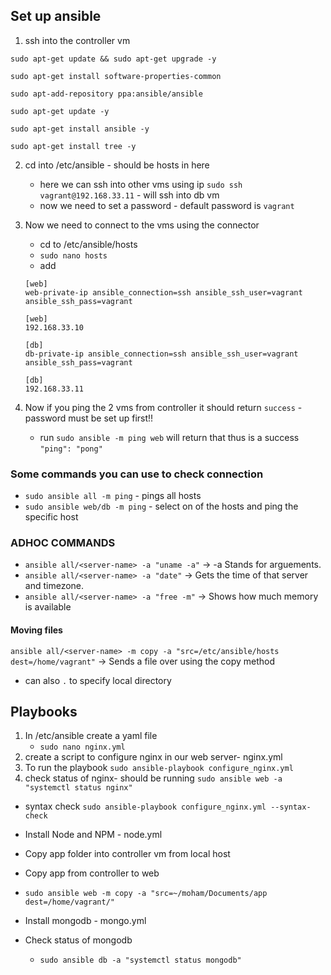 ## Set up ansible
1. ssh into the controller vm
```
sudo apt-get update && sudo apt-get upgrade -y 

sudo apt-get install software-properties-common

sudo apt-add-repository ppa:ansible/ansible

sudo apt-get update -y

sudo apt-get install ansible -y

sudo apt-get install tree -y
```
2. cd into /etc/ansible - should be hosts in here
    - here we can ssh into other vms using ip
`sudo ssh vagrant@192.168.33.11` - will ssh into db vm
    - now we need to set a password - default password is `vagrant`

3. Now we need to connect to the vms using the connector
    - cd to /etc/ansible/hosts
    - `sudo nano hosts`
    - add
    ```
    [web]
    web-private-ip ansible_connection=ssh ansible_ssh_user=vagrant ansible_ssh_pass=vagrant

    [web]
    192.168.33.10
    ```
    ```
    [db]
    db-private-ip ansible_connection=ssh ansible_ssh_user=vagrant ansible_ssh_pass=vagrant

    [db]
    192.168.33.11
    ```
4. Now if you ping the 2 vms from controller it should return `success` -   password must be set up first!!
    - run `sudo ansible -m ping web` will return that thus is a success `"ping": "pong"`

### Some commands you can use to check connection

- `sudo ansible all -m ping` - pings all hosts
- `sudo ansible web/db -m ping` - select on of the hosts and ping the specific host

### ADHOC COMMANDS
- `ansible all/<server-name> -a "uname -a"` -> -a Stands for arguements.
- `ansible all/<server-name> -a "date"` -> Gets the time of that server and timezone.
- `ansible all/<server-name> -a "free -m"` -> Shows how much memory is available
#### Moving files
`ansible all/<server-name> -m copy -a "src=/etc/ansible/hosts dest=/home/vagrant"` -> Sends a file over using the copy method 
- can also `.` to specify local directory

## Playbooks
1. In /etc/ansible create a yaml file
    - `sudo nano nginx.yml`
2. create a script to configure nginx in our web server- nginx.yml
3. To run the playbook `sudo ansible-playbook configure_nginx.yml`
4. check status of nginx- should be running `sudo ansible web -a "systemctl status nginx"`

- syntax check `sudo ansible-playbook configure_nginx.yml --syntax-check`

- Install Node and NPM - node.yml
- Copy app folder into controller vm from local host
- Copy app from controller to web
- `sudo ansible web -m copy -a "src=~/moham/Documents/app dest=/home/vagrant/"`
- Install mongodb - mongo.yml
- Check status of mongodb
    - `sudo ansible db -a "systemctl status mongodb"`